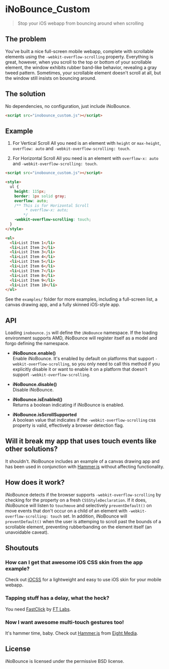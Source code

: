 # iNoBounce_Custom

> Stop your iOS webapp from bouncing around when scrolling

## The problem

You've built a nice full-screen mobile webapp, complete with scrollable elements using the `-webkit-overflow-scrolling` property. Everything is great, however, when you scroll to the top or bottom of your scrollable element, the window exhibits rubber band-like behavior, revealing a gray tweed pattern. Sometimes, your scrollable element doesn't scroll at all, but the window still insists on bouncing around.

## The solution

No dependencies, no configuration, just include iNoBounce.

```html
<script src="inobounce_custom.js"></script>
```

## Example

1. For Vertical Scroll
   All you need is an element with `height` or `max-height`, `overflow: auto` and `-webkit-overflow-scrolling: touch`.

2. For Horizontal Scroll
   All you need is an element with `overflow-x: auto` and `-webkit-overflow-scrolling: touch`.

```html
<script src="inobounce_custom.js"></script>

<style>
  ul {
    height: 115px;
    border: 1px solid gray;
    overflow: auto;
    /** This is for Horizontal Scroll
         * overflow-x: auto;
        */
    -webkit-overflow-scrolling: touch;
  }
</style>

<ul>
  <li>List Item 1</li>
  <li>List Item 2</li>
  <li>List Item 3</li>
  <li>List Item 4</li>
  <li>List Item 5</li>
  <li>List Item 6</li>
  <li>List Item 7</li>
  <li>List Item 8</li>
  <li>List Item 9</li>
  <li>List Item 10</li>
</ul>
```

See the `examples/` folder for more examples, including a full-screen list, a canvas drawing app, and a fully skinned iOS-style app.

## API

Loading `inobounce.js` will define the `iNoBounce` namespace. If the loading environment supports AMD, iNoBounce will register itself as a model and forgo defining the namespace.

- **iNoBounce.enable()**  
  Enable iNoBounce. It's enabled by default on platforms that support `-webkit-overflow-scrolling`, so you only need to call this method if you explicitly disable it or want to enable it on a platform that doesn't support `-webkit-overflow-scrolling`.

- **iNoBounce.disable()**  
  Disable iNoBounce.

- **iNoBounce.isEnabled()**  
  Returns a boolean indicating if iNoBounce is enabled.

- **iNoBounce.isScrollSupported**  
  A boolean value that indicates if the `-webkit-overflow-scrolling` css property is valid, effectively a browser detection flag.

## Will it break my app that uses touch events like other solutions?

It shouldn't. iNoBounce includes an example of a canvas drawing app and has been used in conjunction with [Hammer.js] without affecting functionality.

## How does it work?

iNoBounce detects if the browser supports `-webkit-overflow-scrolling` by checking for the property on a fresh `CSSStyleDeclaration`. If it does, iNoBounce will listen to `touchmove` and selectively `preventDefault()` on move events that don't occur on a child of an element with `-webkit-overflow-scrolling: touch` set. In addition, iNoBounce will `preventDefault()` when the user is attemping to scroll past the bounds of a scrollable element, preventing rubberbanding on the element itself (an unavoidable caveat).

## Shoutouts

### How can I get that awesome iOS CSS skin from the app example?

Check out [iOCSS] for a lightweight and easy to use iOS skin for your mobile webapp.

### Tapping stuff has a delay, what the heck?

You need [FastClick] by [FT Labs].

### Now I want awesome multi-touch gestures too!

It's hammer time, baby. Check out [Hammer.js] from [Eight Media].

## License

iNoBounce is licensed under the permissive BSD license.

[iOCSS]: http://lazd.github.io/iOCSS/
[FastClick]: https://github.com/ftlabs/fastclick
[FT Labs]: http://labs.ft.com/
[Hammer.js]: http://eightmedia.github.io/hammer.js/
[Eight Media]: http://www.eight.nl/
